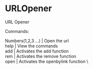 # URLOpener
 URL Opener
  

Commands:

Numbers(1,2,3 ...) | Open the url \
help               | View the commands \
add                | Activates the add function \
rem                | Activates the remove function \
open               | Activates the openbylink function \
